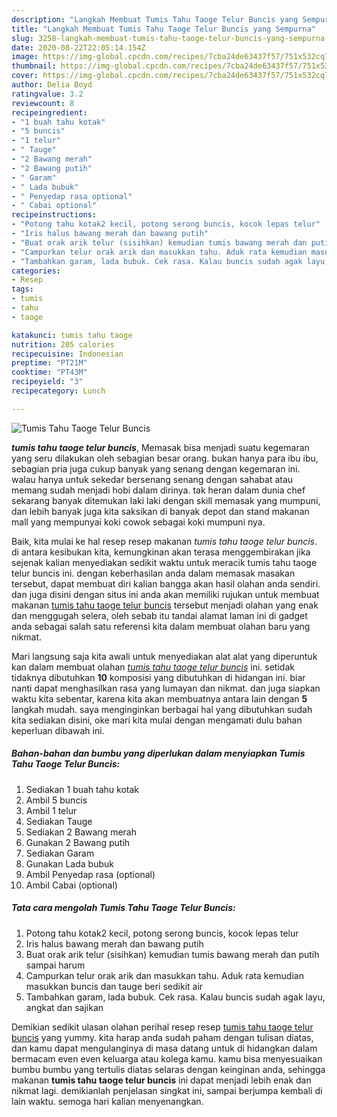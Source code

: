 ```yaml
---
description: "Langkah Membuat Tumis Tahu Taoge Telur Buncis yang Sempurna"
title: "Langkah Membuat Tumis Tahu Taoge Telur Buncis yang Sempurna"
slug: 3258-langkah-membuat-tumis-tahu-taoge-telur-buncis-yang-sempurna
date: 2020-08-22T22:05:14.154Z
image: https://img-global.cpcdn.com/recipes/7cba24de63437f57/751x532cq70/tumis-tahu-taoge-telur-buncis-foto-resep-utama.jpg
thumbnail: https://img-global.cpcdn.com/recipes/7cba24de63437f57/751x532cq70/tumis-tahu-taoge-telur-buncis-foto-resep-utama.jpg
cover: https://img-global.cpcdn.com/recipes/7cba24de63437f57/751x532cq70/tumis-tahu-taoge-telur-buncis-foto-resep-utama.jpg
author: Delia Boyd
ratingvalue: 3.2
reviewcount: 8
recipeingredient:
- "1 buah tahu kotak"
- "5 buncis"
- "1 telur"
- " Tauge"
- "2 Bawang merah"
- "2 Bawang putih"
- " Garam"
- " Lada bubuk"
- " Penyedap rasa optional"
- " Cabai optional"
recipeinstructions:
- "Potong tahu kotak2 kecil, potong serong buncis, kocok lepas telur"
- "Iris halus bawang merah dan bawang putih"
- "Buat orak arik telur (sisihkan) kemudian tumis bawang merah dan putih sampai harum"
- "Campurkan telur orak arik dan masukkan tahu. Aduk rata kemudian masukkan buncis dan tauge beri sedikit air"
- "Tambahkan garam, lada bubuk. Cek rasa. Kalau buncis sudah agak layu, angkat dan sajikan"
categories:
- Resep
tags:
- tumis
- tahu
- taoge

katakunci: tumis tahu taoge 
nutrition: 205 calories
recipecuisine: Indonesian
preptime: "PT21M"
cooktime: "PT43M"
recipeyield: "3"
recipecategory: Lunch

---
```



![Tumis Tahu Taoge Telur Buncis](https://img-global.cpcdn.com/recipes/7cba24de63437f57/751x532cq70/tumis-tahu-taoge-telur-buncis-foto-resep-utama.jpg)

<b><i>tumis tahu taoge telur buncis</i></b>, Memasak bisa menjadi suatu kegemaran yang seru dilakukan oleh sebagian besar orang. bukan hanya para ibu ibu, sebagian pria juga cukup banyak yang senang dengan kegemaran ini. walau hanya untuk sekedar bersenang senang dengan sahabat atau memang sudah menjadi hobi dalam dirinya. tak heran dalam dunia chef sekarang banyak ditemukan laki laki dengan skill memasak yang mumpuni, dan lebih banyak juga kita saksikan di banyak depot dan stand makanan mall yang mempunyai koki cowok sebagai koki mumpuni nya.



Baik, kita mulai ke hal resep resep makanan <i>tumis tahu taoge telur buncis</i>. di antara kesibukan kita, kemungkinan akan terasa menggembirakan jika sejenak kalian menyediakan sedikit waktu untuk meracik tumis tahu taoge telur buncis ini. dengan keberhasilan anda dalam memasak masakan tersebut, dapat membuat diri kalian bangga akan hasil olahan anda sendiri. dan juga disini dengan situs ini anda akan memiliki rujukan untuk membuat makanan <u>tumis tahu taoge telur buncis</u> tersebut menjadi olahan yang enak dan menggugah selera, oleh sebab itu tandai alamat laman ini di gadget anda sebagai salah satu referensi kita dalam membuat olahan baru yang nikmat.


Mari langsung saja kita awali untuk menyediakan alat alat yang diperuntuk kan dalam membuat olahan <u><i>tumis tahu taoge telur buncis</i></u> ini. setidak tidaknya dibutuhkan <b>10</b> komposisi yang dibutuhkan di hidangan ini. biar nanti dapat menghasilkan rasa yang lumayan dan nikmat. dan juga siapkan waktu kita sebentar, karena kita akan membuatnya antara lain dengan <b>5</b> langkah mudah. saya menginginkan berbagai hal yang dibutuhkan sudah kita sediakan disini, oke mari kita mulai dengan mengamati dulu bahan keperluan dibawah ini.

<!--inarticleads1-->

##### Bahan-bahan dan bumbu yang diperlukan dalam menyiapkan Tumis Tahu Taoge Telur Buncis:

1. Sediakan 1 buah tahu kotak
1. Ambil 5 buncis
1. Ambil 1 telur
1. Sediakan  Tauge
1. Sediakan 2 Bawang merah
1. Gunakan 2 Bawang putih
1. Sediakan  Garam
1. Gunakan  Lada bubuk
1. Ambil  Penyedap rasa (optional)
1. Ambil  Cabai (optional)




<!--inarticleads2-->

##### Tata cara mengolah Tumis Tahu Taoge Telur Buncis:

1. Potong tahu kotak2 kecil, potong serong buncis, kocok lepas telur
1. Iris halus bawang merah dan bawang putih
1. Buat orak arik telur (sisihkan) kemudian tumis bawang merah dan putih sampai harum
1. Campurkan telur orak arik dan masukkan tahu. Aduk rata kemudian masukkan buncis dan tauge beri sedikit air
1. Tambahkan garam, lada bubuk. Cek rasa. Kalau buncis sudah agak layu, angkat dan sajikan




Demikian sedikit ulasan olahan perihal resep resep <u>tumis tahu taoge telur buncis</u> yang yummy. kita harap anda sudah paham dengan tulisan diatas, dan kamu dapat mengulanginya di masa datang untuk di hidangkan dalam bermacam even even keluarga atau kolega kamu. kamu bisa menyesuaikan bumbu bumbu yang tertulis diatas selaras dengan keinginan anda, sehingga makanan <b>tumis tahu taoge telur buncis</b> ini dapat menjadi lebih enak dan nikmat lagi. demikianlah penjelasan singkat ini, sampai berjumpa kembali di lain waktu. semoga hari kalian menyenangkan.
